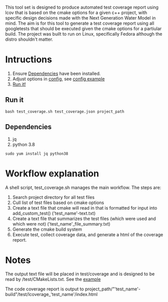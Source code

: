 This tool set is designed to produce automated test coverage report using lcov that is based on the cmake options for a given c++ project, with specific design decisions made with the Next Generation Water Model in mind. The aim is for this tool to generate a test coverage report using all googletests that should be executed given the cmake options for a partiular build. The project was built to run on Linux, specifically Fedora although the distro shouldn't matter.

# Intructions
1) Ensure [Dependencies](#dependencies) have been installed.
2) Adjust options in [config](#/test_coverage/test_coverage.json), see [config example](https://github.com/JordanLaserGit/coverage_tools/blob/main/data/config_example.py)
3) [Run it!](#run-it)

## Run it
```shell
bash test_coverage.sh test_coverage.json project_path
```
## Dependencies
1) jq
2) python 3.8

```shell
sudo yum install jq python38
```

# Workflow explanation
A shell script, test_coverage.sh manages the main workflow. The steps are:
1) Search project directory for all test files
2) Cull list of test files based on cmake options
3) Create a text file that cmake will read in that is formatted for input into add_custom_test() ('test_name'-text.txt)
4) Create a text file that summarizes the test files (which were used and which were not) ('test_name'_file_summary.txt)
5) Generate the cmake build system
6) Execute test, collect coverage data, and generate a html of the coverage report.

# Notes
The output text file will be placed in test/coverage and is designed to be read by /test/CMakeLists.txt. See the [example](https://github.com/JordanLaserGit/coverage_tools/blob/main/data/CMakeLists_example.txt)

The code coverage report is output to project_path/"'test_name'-build"/test/lcoverage_'test_name'/index.html



